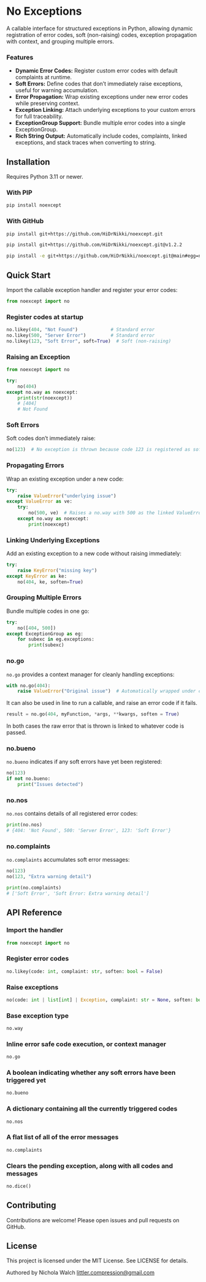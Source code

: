 # No Exceptions

A callable interface for structured exceptions in Python, allowing dynamic registration of error codes, soft (non-raising) codes, exception propagation with context, and grouping multiple errors.

### Features

* **Dynamic Error Codes:** Register custom error codes with default complaints at runtime.
* **Soft Errors:** Define codes that don’t immediately raise exceptions, useful for warning accumulation.
* **Error Propagation:** Wrap existing exceptions under new error codes while preserving context.
* **Exception Linking:** Attach underlying exceptions to your custom errors for full traceability.
* **ExceptionGroup Support:** Bundle multiple error codes into a single ExceptionGroup.
* **Rich String Output:** Automatically include codes, complaints, linked exceptions, and stack traces when converting to string.

## Installation

Requires Python 3.11 or newer.

### With PIP

```bash
pip install noexcept
```

### With GitHub

```bash
pip install git+https://github.com/HiDrNikki/noexcept.git

pip install git+https://github.com/HiDrNikki/noexcept.git@v1.2.2

pip install -e git+https://github.com/HiDrNikki/noexcept.git@main#egg=noexcept
```

## Quick Start

Import the callable exception handler and register your error codes:

```python
from noexcept import no
```

### Register codes at startup

```python
no.likey(404, "Not Found")            # Standard error
no.likey(500, "Server Error")         # Standard error
no.likey(123, "Soft Error", soft=True)  # Soft (non-raising)
```

### Raising an Exception

```python
from noexcept import no

try:
    no(404)
except no.way as noexcept:
    print(str(noexcept))
    # [404]
    # Not Found
```

### Soft Errors

Soft codes don’t immediately raise:

```python
no(123)  # No exception is thrown because code 123 is registered as soft
```

### Propagating Errors

Wrap an existing exception under a new code:

```python
try:
    raise ValueError("underlying issue")
except ValueError as ve:
    try:
        no(500, ve)  # Raises a no.way with 500 as the linked ValueError
    except no.way as noexcept:
        print(noexcept)
```

### Linking Underlying Exceptions

Add an existing exception to a new code without raising immediately:

```python
try:
    raise KeyError("missing key")
except KeyError as ke:
    no(404, ke, soften=True)
```

### Grouping Multiple Errors

Bundle multiple codes in one go:

```python
try:
    no([404, 500])
except ExceptionGroup as eg:
    for subexc in eg.exceptions:
        print(subexc)
```
### no.go

`no.go` provides a context manager for cleanly handling exceptions:

```python
with no.go(404):
    raise ValueError("Original issue")  # Automatically wrapped under code 404
```
It can also be used in line to run a callable, and raise an error code if it fails.
```python
result = no.go(404, myFunction, *args, **kwargs, soften = True)
```
In both cases the raw error that is thrown is linked to whatever code is passed.
### no.bueno

`no.bueno` indicates if any soft errors have yet been registered:

```python
no(123)
if not no.bueno:
    print("Issues detected")
```

### no.nos

`no.nos` contains details of all registered error codes:

```python
print(no.nos)
# {404: 'Not Found', 500: 'Server Error', 123: 'Soft Error'}
```

### no.complaints

`no.complaints` accumulates soft error messages:

```python
no(123)
no(123, "Extra warning detail")

print(no.complaints)
# ['Soft Error', 'Soft Error: Extra warning detail']
```

## API Reference
### Import the handler
```python
from noexcept import no
```
### Register error codes
```python
no.likey(code: int, complaint: str, soften: bool = False)
```
### Raise exceptions
```python
no(code: int | list[int] | Exception, complaint: str = None, soften: bool = False)
```
### Base exception type
```python
no.way
```
### Inline error safe code execution, or context manager
```python
no.go
```
### A boolean indicating whether any soft errors have been triggered yet
```python
no.bueno
```
### A dictionary containing all the currently triggered codes
```python
no.nos
```
### A flat list of all of the error messages
```python
no.complaints
```
### Clears the pending exception, along with all codes and messages
```python
no.dice()
```

## Contributing

Contributions are welcome! Please open issues and pull requests on GitHub.

## License

This project is licensed under the MIT License. See LICENSE for details.

Authored by Nichola Walch [littler.compression@gmail.com](mailto:littler.compression@gmail.com)
